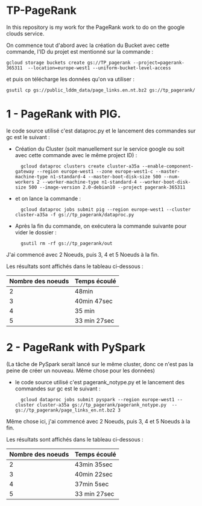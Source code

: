 # TP-PageRank


In this repository is my work for the PageRank work to do on the google clouds service. 

On commence tout d'abord avec la création du Bucket avec cette commande, l'ID du projet est mentionné sur la commande : 

    gcloud storage buckets create gs://TP_pagerank --project=pagerank-365311  --location=europe-west1 --uniform-bucket-level-access

et puis on télécharge les données qu'on va utiliser :

    gsutil cp gs://public_lddm_data/page_links.en.nt.bz2 gs://tp_pagerank/ 

# 1 - PageRank with PIG.

le code source utilisé c'est dataproc.py et le lancement des commandes sur gc est le suivant :

* Création du Cluster (soit manuellement sur le service google ou soit avec cette commande avec le même project ID) : 

        gcloud dataproc clusters create cluster-a35a --enable-component-gateway --region europe-west1 --zone europe-west1-c --master-machine-type n1-standard-4 --master-boot-disk-size 500 --num-workers 2 --worker-machine-type n1-standard-4 --worker-boot-disk-size 500 --image-version 2.0-debian10 --project pagerank-365311


* et on lance la commande : 

        gcloud dataproc jobs submit pig --region europe-west1 --cluster cluster-a35a -f gs://tp_pagerank/dataproc.py

* Après la fin du commande, on exécutera la commande suivante pour vider le dossier : 

        gsutil rm -rf gs://tp_pagerank/out


J'ai commencé avec 2 Noeuds, puis 3, 4 et 5 Noeuds à la fin.

Les résultats sont affichés dans le tableau ci-dessous : 

| Nombre des noeuds  | Temps écoulé
| ------------------ | -----------------|
|         2          | 48min            |
|         3          | 40min 47sec      |
|         4          | 35 min           |
|        5           | 33 min 27sec     |
       
         
# 2 - PageRank with PySpark 

(La tâche de PySpark serait lancé sur le même cluster, donc ce n'est pas la peine de créer un nouveau. Même chose pour les données)

* le code source utilisé c'est pagerank_notype.py et le lancement des commandes sur gc est le suivant :


        gcloud dataproc jobs submit pyspark --region europe-west1 --cluster cluster-a35a gs://tp_pagerank/pagerank_notype.py  -- gs://tp_pagerank/page_links_en.nt.bz2 3



Même chose ici, j'ai commencé avec 2 Noeuds, puis 3, 4 et 5 Noeuds à la fin.

Les résultats sont affichés dans le tableau ci-dessous : 


| Nombre des noeuds  | Temps écoulé
| ------------------ | -----------------|
|         2          | 43min 35sec      |
|         3          | 40min 22sec      |
|         4          | 37min 5sec       |
|        5           | 33 min 27sec     |
       
